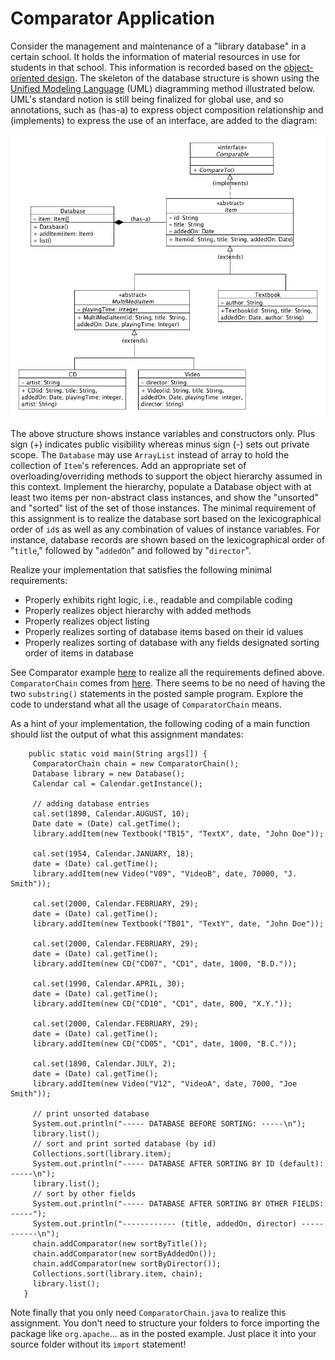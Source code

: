 Comparator Application
======================

Consider the management and maintenance of a "library database" in a certain school. It holds the information of material resources in use for students in that school. This information is recorded based on the [object-oriented design](https://en.wikipedia.org/wiki/Object-oriented_design). The skeleton of the database structure is shown using the [Unified Modeling Language](https://en.wikipedia.org/wiki/Unified_Modeling_Language) (UML) diagramming method illustrated below. UML's standard notion is still being finalized for global use, and so annotations, such as (has-a) to express object composition relationship and (implements) to express the use of an interface, are added to the diagram:

![alt text](https://github.com/venegu/soft-design/raw/master/images/prog3-Fig.png "Project 4 Image")


The above structure shows instance variables and constructors only. Plus sign (+) indicates public visibility whereas minus sign (-) sets out private scope. The `Database` may use `ArrayList` instead of array to hold the collection of `Item`'s references. Add an appropriate set of overloading/overriding methods to support the object hierarchy assumed in this context. Implement the hierarchy, populate a Database object with at least two items per non-abstract class instances, and show the "unsorted" and "sorted" list of the set of those instances. The minimal requirement of this assignment is to realize the database sort based on the lexicographical order of `id`s as well as any combination of values of instance variables. For instance, database records are shown based on the lexicographical order of "`title`," followed by "`addedOn`" and followed by "`director`".

Realize your implementation that satisfies the following minimal requirements:

- Properly exhibits right logic, i.e., readable and compilable coding
- Properly realizes object hierarchy with added methods
- Properly realizes object listing
- Properly realizes sorting of database items based on their id values
- Properly realizes sorting of database with any fields designated sorting order of items in database
    
See Comparator example [here](http://www.java2s.com/Code/Java/Apache-Common/ComparatorExampleForUserDefinedClass.htm) to realize all the requirements defined above. `ComparatorChain` comes from [here](http://commons.apache.org/proper/commons-collections/download_collections.cgi). There seems to be no need of having the two `substring()` statements in the posted sample program. Explore the code to understand what all the usage of `ComparatorChain` means.

As a hint of your implementation, the following coding of a main function should list the output of what this assignment mandates:

```
    public static void main(String args[]) {
     ComparatorChain chain = new ComparatorChain();
     Database library = new Database();
     Calendar cal = Calendar.getInstance();

     // adding database entries
     cal.set(1890, Calendar.AUGUST, 10);
     Date date = (Date) cal.getTime();
     library.addItem(new Textbook("TB15", "TextX", date, "John Doe"));

     cal.set(1954, Calendar.JANUARY, 18);
     date = (Date) cal.getTime();
     library.addItem(new Video("V09", "VideoB", date, 70000, "J. Smith"));

     cal.set(2000, Calendar.FEBRUARY, 29);
     date = (Date) cal.getTime();
     library.addItem(new Textbook("TB01", "TextY", date, "John Doe"));

     cal.set(2000, Calendar.FEBRUARY, 29);
     date = (Date) cal.getTime();
     library.addItem(new CD("CD07", "CD1", date, 1000, "B.D."));

     cal.set(1990, Calendar.APRIL, 30);
     date = (Date) cal.getTime();
     library.addItem(new CD("CD10", "CD1", date, 800, "X.Y."));

     cal.set(2000, Calendar.FEBRUARY, 29);
     date = (Date) cal.getTime();
     library.addItem(new CD("CD05", "CD1", date, 1000, "B.C."));

     cal.set(1890, Calendar.JULY, 2);
     date = (Date) cal.getTime();
     library.addItem(new Video("V12", "VideoA", date, 7000, "Joe Smith"));

     // print unsorted database
     System.out.println("----- DATABASE BEFORE SORTING: -----\n");
     library.list();
     // sort and print sorted database (by id)
     Collections.sort(library.item);
     System.out.println("----- DATABASE AFTER SORTING BY ID (default): -----\n");
     library.list();
     // sort by other fields
     System.out.println("----- DATABASE AFTER SORTING BY OTHER FIELDS: -----");
     System.out.println("------------ (title, addedOn, director) -----------\n");
     chain.addComparator(new sortByTitle());
     chain.addComparator(new sortByAddedOn());
     chain.addComparator(new sortByDirector());
     Collections.sort(library.item, chain);
     library.list();
   }

```

Note finally that you only need `ComparatorChain.java` to realize this assignment. You don't need to structure your folders to force importing the package like `org.apache`... as in the posted example. Just place it into your source folder without its `import` statement!
